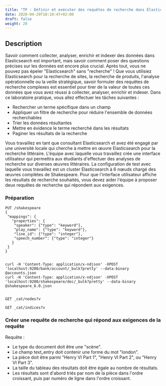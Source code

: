 ```yaml
---
title: "TP : Définir et exécuter des requêtes de recherche dans Elasticsearch"
date: 2020-04-29T10:10:47+02:00
draft: false
weight: 20
---
```



## Description

Savoir comment collecter, analyser, enrichir et indexer des données dans Elasticsearch est important, mais savoir comment poser des questions précises sur les données est encore plus crucial. Après tout, vous ne pouvez pas épeler "Elasticsearch" sans "recherche" ! Que vous utilisiez Elasticsearch pour la recherche de sites, la recherche de produits, l'analyse opérationnelle ou la veille stratégique, savoir formuler des requêtes de recherche complexes est essentiel pour tirer de la valeur de toutes ces données que vous avez réussi à collecter, analyser, enrichir et indexer. Dans ce laboratoire pratique, vous allez effectuer les tâches suivantes :

* Rechercher un terme spécifique dans un champ
* Appliquer un filtre de recherche pour réduire l'ensemble de données recherchables
* Trier les données résultantes
* Mettre en évidence le terme recherché dans les résultats
* Paginer les résultats de la recherche


Vous travaillez en tant que consultant Elasticsearch et avez été engagé par une université locale qui cherche à mettre en œuvre Elasticsearch pour la recherche littéraire. L'équipe avec laquelle vous travaillez crée une interface utilisateur qui permettra aux étudiants d'effectuer des analyses de recherche sur diverses œuvres littéraires. La configuration de test avec laquelle vous travaillez est un cluster Elasticsearch à 6 nœuds chargé des œuvres complètes de Shakespeare. Pour que l'interface utilisateur affiche les résultats de recherche souhaités, vous devez aider l'équipe à proposer deux requêtes de recherche qui répondent aux exigences.

### Préparation


```
PUT /shakespeare
{
 "mappings": {
   "properties": {
    "speaker": {"type": "keyword"},
    "play_name": {"type": "keyword"},
    "line_id": {"type": "integer"},
    "speech_number": {"type": "integer"}
   }
 }
}


curl -H 'Content-Type: application/x-ndjson' -XPOST 'localhost:9200/bank/account/_bulk?pretty' --data-binary @accounts.json
curl -H 'Content-Type: application/x-ndjson' -XPOST 'localhost:9200/shakespeare/doc/_bulk?pretty' --data-binary @shakespeare_6.0.json


GET _cat/nodes?v

GET _cat/indices?v

```

### Créer une requête de recherche qui répond aux exigences de la requête

Requête :

* Le type du document doit être une "scène".
* Le champ text_entry doit contenir une forme du mot "london".
* La pièce doit être parmi "Henry VI Part 1", "Henry VI Part 2", ou "Henry VI Part 3".
* La taille du tableau des résultats doit être égale au nombre de résultats.
* Les résultats sont d'abord triés par nom de la pièce dans l'ordre croissant, puis par numéro de ligne dans l'ordre croissant.

